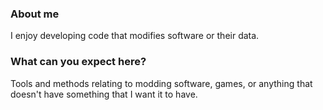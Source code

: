### About me 
I enjoy developing code that modifies software or their data.

### What can you expect here?
Tools and methods relating to modding software, games, or anything that doesn't have something that I want it to have.
